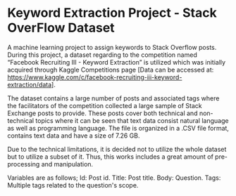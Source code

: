 # Keyword Extraction Project - Stack OverFlow Dataset

A machine learning project to assign keywords to Stack Overflow posts. During this project, a dataset regarding to the competition named “Facebook Recruiting III - Keyword Extraction” is utilized which was initially acquired through Kaggle Competitions page [Data can be accessed at: https://www.kaggle.com/c/facebook-recruiting-iii-keyword-extraction/data]. 

The dataset contains a large number of posts and associated tags where the facilitators of the competition collected a large sample of Stack Exchange posts to provide. These posts cover both technical and non-technical topics where it can be seen that text data consist natural language as well as programming language. The file is organized in a .CSV file format, contains text data and have a size of 7.26 GB.

Due to the technical limitations, it is decided not to utilize the whole dataset but to utilize a subset of it. Thus, this works includes a great amount of pre-processing and manipulation. 

Variables are as follows;
Id: Post id.
Title: Post title.
Body: Question.
Tags: Multiple tags related to the question's scope.
